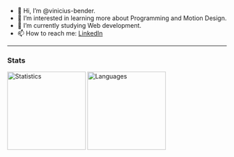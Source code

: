 - 👋 Hi, I’m @vinicius-bender.
- 👀 I’m interested in learning more about Programming and Motion Design.
- 🌱 I’m currently studying Web development.
- 📫 How to reach me: <a href="https://www.linkedin.com/in/vinicius-bender/">LinkedIn</a>


<hr />

### Stats

<div>
    <img src="https://github-readme-stats-sand-nu.vercel.app//api/?username=vinicius-bender&theme=dracula&layout=compact" alt="Statistics" height="180"/> 
    <img src="https://github-readme-stats-sand-nu.vercel.app//api/top-langs/?username=vinicius-bender&theme=dracula&layout=compact" alt="Languages" height="180"/>
</div>
